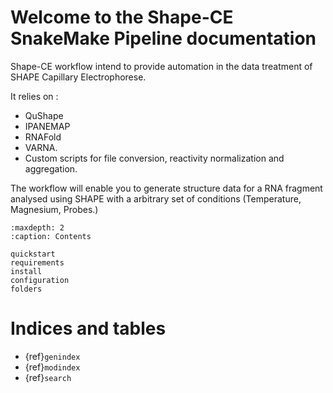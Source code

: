 # Welcome to the Shape-CE SnakeMake Pipeline documentation

Shape-CE workflow intend to provide automation in the data treatment of SHAPE Capillary Electrophorese.

It relies on : 

- QuShape
- IPANEMAP
- RNAFold
- VARNA. 
- Custom scripts for file conversion, reactivity normalization and aggregation.

The workflow will enable you to generate structure data for a RNA fragment analysed using SHAPE with a arbitrary set of conditions (Temperature, Magnesium, Probes.)

```{toctree}
:maxdepth: 2
:caption: Contents

quickstart
requirements
install
configuration
folders
```

Indices and tables
==================

* {ref}`genindex`
* {ref}`modindex`
* {ref}`search`
